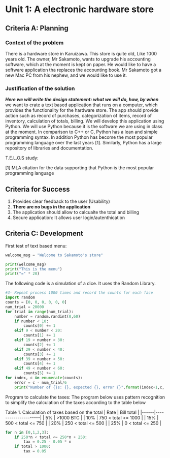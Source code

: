 # Unit 1: A electronic hardware store

## Criteria A: Planning 

### Context of the problem
There is a hardware store in Karuizawa. This store is quite old, Like 1000 years old. The owner, Mr Sakamoto, wants to upgrade his accounting software, which at the moment is kept on paper. He would like to have a software application tha replaces the accounting book. Mr Sakamoto got a new Mac PC from his nephew, and we would like to use it.

### Justification of the solution
***Here we will write the design statement: what we will do, how, by when***
we want to crate a text based application that runs on a computer, which provides the functionality for the hardware store. The app should provide action such as record of purchases, categorization of items, record of inventory, calculation of totals, billing. We will develop this application using Python. We will use Python because it is the software we are using in class at the moment. In comparison to C++ or C, Python has a lean and simple programming syntax. In addition Python has become the most popular programming language over the last years [1]. Similarly, Python has a large repository of libraries and documentation. 

T.E.L.O.S study: 

[1] MLA citation for the data supporting that Python is the most popular programming language

## Criteria for Success
1. Provides clear feedback to the user (Usability)
1. **There are no bugs in the application**
1. The application should allow to calcualte the total and billing
1. Secure application: It allows user login/autenthication 


## Criteria C: Development

First test of text based menu:

```.py
welcome_msg = "Welcome to Sakamoto's store"

print(welcome_msg)
print("This is the menu")
print("=" * 20)
```

The following code is a simulation of a dice. It uses the Random Library.
```.py
#3- Repeat process 1000 times and record the counts for each face
import random
counts = [0, 0, 0, 0, 0, 0]
num_trial = 20000
for trial in range(num_trial):
    number = random.randint(0,60)
    if number < 10:
        counts[0] += 1
    elif 9 < number < 20:
        counts[1] += 1
    elif 19 < number < 30:
        counts[2] += 1
    elif 29 < number < 40:
        counts[3] += 1
    elif 39 < number < 50:
        counts[4] += 1
    elif 49 < number < 60:
        counts[5] += 1
for index, c in enumerate(counts):
    error = c - num_trial/6
    print("Number of {}s: {}, expected {}, error {}".format(index+1,c, num_trial/6, error))


```

Program to calculate the taxes: The program below uses pattern recognition to simplify the calculation of the taxes according to the table below

Table 1. Calculation of taxes based on the total
| Rate | Bill total          |
|------|---------------------|
| 5%   | >1000 BTC           |
| 10%  | 750 < total <= 1000 |
| 15%  | 500 < total <= 750  |
| 20%  | 250 < total <= 500  |
| 25%  | 0 < total <= 250    |
```.py
for n in [0,1,2,3]:
    if 250*n < total <= 250*n + 250:
        tax = 0.25 - 0.05 * n
    if total > 1000:
        tax = 0.05

```
